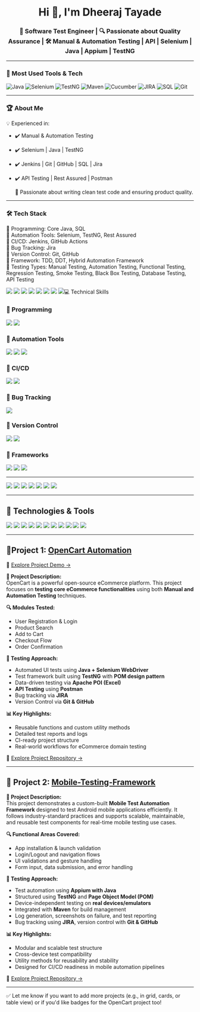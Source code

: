 <h1 align="center">Hi 👋, I'm Dheeraj Tayade</h1> 
<h3 align="center">🚀 Software Test Engineer | 🔍 Passionate about Quality Assurance | 🛠️ Manual & Automation Testing | API | Selenium | Java | Appium | TestNG </h3>

---
### 🔧 Most Used Tools & Tech

![Java](https://img.shields.io/badge/Java-007396.svg?style=for-the-badge&logo=java&logoColor=white)
![Selenium](https://img.shields.io/badge/Selenium-43B02A.svg?style=for-the-badge&logo=selenium&logoColor=white)
![TestNG](https://img.shields.io/badge/TestNG-FCC624.svg?style=for-the-badge&logo=testng&logoColor=black)
![Maven](https://img.shields.io/badge/Maven-C71A36.svg?style=for-the-badge&logo=apachemaven&logoColor=white)
![Cucumber](https://img.shields.io/badge/Cucumber-23D96C.svg?style=for-the-badge&logo=cucumber&logoColor=white)
![JIRA](https://img.shields.io/badge/JIRA-0052CC.svg?style=for-the-badge&logo=jira&logoColor=white)
![SQL](https://img.shields.io/badge/SQL-4479A1.svg?style=for-the-badge&logo=postgresql&logoColor=white)
![Git](https://img.shields.io/badge/Git-F05032.svg?style=for-the-badge&logo=git&logoColor=white)

---
### 🏆 About Me

💡 Experienced in:

- ✔️ Manual & Automation Testing  
- ✔️ Selenium | Java | TestNG  
- ✔️ Jenkins | Git | GitHub | SQL | Jira  
- ✔️ API Testing | Rest Assured | Postman

  📌  Passionate about writing clean test code and ensuring product quality.
---
### 🛠️ Tech Stack

🔹 Programming: Core Java, SQL  
🔹 Automation Tools: Selenium, TestNG, Rest Assured  
🔹 CI/CD: Jenkins, GitHub Actions  
🔹 Bug Tracking: Jira  
🔹 Version Control: Git, GitHub  
🔹 Framework: TDD, DDT, Hybrid Automation Framework  
🔹 Testing Types: Manual Testing, Automation Testing, Functional Testing, Regression Testing, Smoke Testing, Black Box Testing, Database Testing, API Testing

<p align="left">
  <img src="https://img.shields.io/badge/Java-%23ED8B00.svg?style=for-the-badge&logo=java&logoColor=white"/>
  <img src="https://img.shields.io/badge/SQL-4479A1.svg?style=for-the-badge&logo=mysql&logoColor=white"/>
  <img src="https://img.shields.io/badge/Selenium-43B02A.svg?style=for-the-badge&logo=selenium&logoColor=white"/>
  <img src="https://img.shields.io/badge/TestNG-F2C311.svg?style=for-the-badge&logo=testng&logoColor=black"/>
  <img src="https://img.shields.io/badge/Rest%20Assured-00C7B7.svg?style=for-the-badge"/>
  <img src="https://img.shields.io/badge/Jenkins-D24939.svg?style=for-the-badge&logo=jenkins&logoColor=white"/>
  <img src="https://img.shields.io/badge/GitHub%20Actions-2088FF.svg?style=for-the-badge&logo=githubactions&logoColor=white"/>
  <img src="https://img.



## 💻 Technical Skills

### 🔹 Programming
<p>
  <img src="https://img.shields.io/badge/Java-%23ED8B00.svg?style=for-the-badge&logo=java&logoColor=white"/>
  <img src="https://img.shields.io/badge/SQL-%2300C7B7.svg?style=for-the-badge&logo=postgresql&logoColor=white"/>
</p>

### 🔹 Automation Tools
<p>
  <img src="https://img.shields.io/badge/Selenium-%2349AA3C.svg?style=for-the-badge&logo=selenium&logoColor=white"/>
  <img src="https://img.shields.io/badge/TestNG-%23FF6F00.svg?style=for-the-badge&logo=testing-library&logoColor=white"/>
  <img src="https://img.shields.io/badge/RestAssured-%23000000.svg?style=for-the-badge&logo=java&logoColor=white"/>
</p>

### 🔹 CI/CD
<p>
  <img src="https://img.shields.io/badge/Jenkins-%23D24939.svg?style=for-the-badge&logo=jenkins&logoColor=white"/>
  <img src="https://img.shields.io/badge/GitHub%20Actions-%232671E5.svg?style=for-the-badge&logo=githubactions&logoColor=white"/>
</p>

### 🔹 Bug Tracking
<p>
  <img src="https://img.shields.io/badge/JIRA-%230052CC.svg?style=for-the-badge&logo=jira&logoColor=white"/>
</p>

### 🔹 Version Control
<p>
  <img src="https://img.shields.io/badge/Git-%23F05032.svg?style=for-the-badge&logo=git&logoColor=white"/>
  <img src="https://img.shields.io/badge/GitHub-%23181717.svg?style=for-the-badge&logo=github&logoColor=white"/>
</p>

### 🔹 Frameworks
<p>
  <img src="https://img.shields.io/badge/TDD-%23007ACC.svg?style=for-the-badge&logo=code&logoColor=white"/>
  <img src="https://img.shields.io/badge/BDD-%2300A98F.svg?style=for-the-badge&logo=cucumber&logoColor=white"/>
  <img src="https://img.shields.io/badge/Hybrid%20Framework-%23A020F0.svg?style=for-the-badge&logo=framework&logoColor=white"/>
</p>





---
<p align="left">
  <img src="https://img.shields.io/badge/Java-%23ED8B00.svg?style=for-the-badge&logo=openjdk&logoColor=white" />
  <img src="https://img.shields.io/badge/Selenium-%2349AA3C.svg?style=for-the-badge&logo=selenium&logoColor=white" />
  <img src="https://img.shields.io/badge/Git-%23F05032.svg?style=for-the-badge&logo=git&logoColor=white" />
  <img src="https://img.shields.io/badge/GitHub-%23181717.svg?style=for-the-badge&logo=github&logoColor=white" />
  <img src="https://img.shields.io/badge/Jenkins-%23D24939.svg?style=for-the-badge&logo=jenkins&logoColor=white" />
  <img src="https://img.shields.io/badge/PostgreSQL-%23336791.svg?style=for-the-badge&logo=postgresql&logoColor=white" />
  <img src="https://img.shields.io/badge/Postman-%23FF6C37.svg?style=for-the-badge&logo=postman&logoColor=white" />
</p>


---

## 🧰 Technologies & Tools

<p>
  <img src="https://img.shields.io/badge/Java-%23ED8B00.svg?style=for-the-badge&logo=java&logoColor=white"/>
  <img src="https://img.shields.io/badge/Selenium-%2349AA3C.svg?style=for-the-badge&logo=selenium&logoColor=white"/>
  <img src="https://img.shields.io/badge/Postman-FF6C37?style=for-the-badge&logo=postman&logoColor=white"/>
  <img src="https://img.shields.io/badge/Python-%2314354C.svg?style=for-the-badge&logo=python&logoColor=white"/>
  <img src="https://img.shields.io/badge/Git-F05032?style=for-the-badge&logo=git&logoColor=white"/>
  <img src="https://img.shields.io/badge/JIRA-%230A0FFF.svg?style=for-the-badge&logo=jira&logoColor=white"/>
  <img src="https://img.shields.io/badge/TestNG-%23FF0000.svg?style=for-the-badge&logo=testng&logoColor=white"/>
  <img src="https://img.shields.io/badge/Apache%20POI-%230075FF.svg?style=for-the-badge"/>

  <!-- New badges added -->
  <img src="https://img.shields.io/badge/Maven-%23C71A36.svg?style=for-the-badge&logo=apachemaven&logoColor=white"/>
  <img src="https://img.shields.io/badge/Appium-%233B4F8C.svg?style=for-the-badge&logo=appium&logoColor=white"/>
  <img src="https://img.shields.io/badge/Jenkins-%23000000.svg?style=for-the-badge&logo=jenkins&logoColor=white"/>
</p>


---

## 📂Project 1: [OpenCart Automation](https://github.com/dheerajt31/OpenCart)
🔗 [Explore Project Demo →](https://dheerajt31.github.io/opencart-project-portfolio/)

**🛒 Project Description:**  
OpenCart is a powerful open-source eCommerce platform. This project focuses on **testing core eCommerce functionalities** using both **Manual and Automation Testing** techniques.

**🔍 Modules Tested:**
- User Registration & Login  
- Product Search  
- Add to Cart  
- Checkout Flow  
- Order Confirmation  

**🧪 Testing Approach:**
- Automated UI tests using **Java + Selenium WebDriver**
- Test framework built using **TestNG** with **POM design pattern**
- Data-driven testing via **Apache POI (Excel)**
- **API Testing** using **Postman**
- Bug tracking via **JIRA**
- Version Control via **Git & GitHub**

**📊 Key Highlights:**
- Reusable functions and custom utility methods  
- Detailed test reports and logs  
- CI-ready project structure  
- Real-world workflows for eCommerce domain testing

🔗 [Explore Project Repository →](https://github.com/dheerajt31/OpenCart)

---

## 📂 Project 2: [Mobile-Testing-Framework](https://github.com/dheerajt31/Mobile-Testing-Framework)

**📱 Project Description:**  
This project demonstrates a custom-built **Mobile Test Automation Framework** designed to test Android mobile applications efficiently. It follows industry-standard practices and supports scalable, maintainable, and reusable test components for real-time mobile testing use cases.

**🔍 Functional Areas Covered:**
- App installation & launch validation  
- Login/Logout and navigation flows  
- UI validations and gesture handling  
- Form input, data submission, and error handling  

**🧪 Testing Approach:**
- Test automation using **Appium with Java**
- Structured using **TestNG** and **Page Object Model (POM)**
- Device-independent testing on **real devices/emulators**
- Integrated with **Maven** for build management
- Log generation, screenshots on failure, and test reporting
- Bug tracking using **JIRA**, version control with **Git & GitHub**

**📊 Key Highlights:**
- Modular and scalable test structure  
- Cross-device test compatibility  
- Utility methods for reusability and stability  
- Designed for CI/CD readiness in mobile automation pipelines

🔗 [Explore Project Repository →](https://github1s.com/dheerajt31/Mobile-Testing-Framework)


---

✅ Let me know if you want to add more projects (e.g., in grid, cards, or table view) or if you'd like badges for the OpenCart project too!
